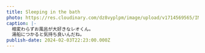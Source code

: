 ```yaml
---
title: Sleeping in the bath
photo: https://res.cloudinary.com/dz8vyplpm/image/upload/v1714569565/IMG_8732_hwkm0c.jpg
caption: |-
  相変わらずお風呂が大好きなレオくん。
  湯船につかると気持ち良いんだね。
publish-date: 2024-02-03T22:23:00.000Z
---
```

